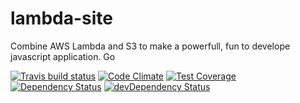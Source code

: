 # lambda-site

Combine AWS Lambda and S3 to make a powerfull, fun to develope javascript application. Go

[![Travis build status](http://img.shields.io/travis/justengland/lambda-site.svg?style=flat)](https://travis-ci.org/justengland/lambda-site)
[![Code Climate](https://codeclimate.com/github/justengland/lambda-site/badges/gpa.svg)](https://codeclimate.com/github/justengland/lambda-site)
[![Test Coverage](https://codeclimate.com/github/justengland/lambda-site/badges/coverage.svg)](https://codeclimate.com/github/justengland/lambda-site)
[![Dependency Status](https://david-dm.org/justengland/lambda-site.svg)](https://david-dm.org/justengland/lambda-site)
[![devDependency Status](https://david-dm.org/justengland/lambda-site/dev-status.svg)](https://david-dm.org/justengland/lambda-site#info=devDependencies)
